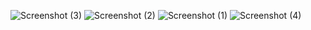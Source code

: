 ![Screenshot (3)](https://github.com/manish0kuniyal/NLPSocketIOChat/assets/110035752/810fc053-681a-4c7d-8c4a-bb6234942a03)
![Screenshot (2)](https://github.com/manish0kuniyal/NLPSocketIOChat/assets/110035752/b9203dd2-4834-4c07-8a61-a854e9117234)
![Screenshot (1)](https://github.com/manish0kuniyal/NLPSocketIOChat/assets/110035752/6e21db68-3b0d-4618-9921-5946df9f0a1e)
![Screenshot (4)](https://github.com/manish0kuniyal/NLPSocketIOChat/assets/110035752/eaa04d3d-4a14-4f07-bde0-8eef5a508385)
